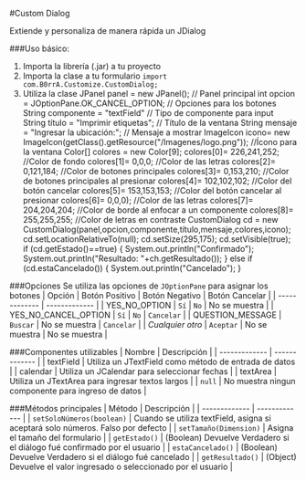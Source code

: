#Custom Dialog

Extiende y personaliza de manera rápida un JDialog

###Uso básico:
1. Importa la librería (.jar) a tu proyecto
2. Importa la clase a tu formulario
`import com.B0rrA.Customize.CustomDialog;`
3. Utiliza la clase
    JPanel panel = new JPanel(); // Panel principal
    int opcion = JOptionPane.OK_CANCEL_OPTION; // Opciones para los botones
    String componente = "textField" // Tipo de componente para input
    String título = "Imprimir etiquetas"; // Título de la ventana
    String mensaje = "Ingresar la ubicación:"; // Mensaje a mostrar
    ImageIcon icono= new ImageIcon(getClass().getResource("/Imagenes/logo.png")); //Ícono para la ventana
    Color[] colores = new Color[9];
    colores[0]= 226,241,252; //Color de fondo
    colores[1]= 0,0,0; //Color de las letras
    colores[2]= 0,121,184; //Color de botones principales
    colores[3]= 0,153,210; //Color de botones principales al presionar
    colores[4]= 102,102,102; //Color del botón cancelar
    colores[5]= 153,153,153; //Color del botón cancelar al presionar
    colores[6]= 0,0,0); //Color de las letras
    colores[7]= 204,204,204; //Color de borde al enfocar a un componente
    colores[8]= 255,255,255; //Color de letras en contraste
    CustomDialog cd = new CustomDialog(panel,opcion,componente,título,mensaje,colores,icono);
    cd.setLocationRelativeTo(null);
    cd.setSize(295,175);
    cd.setVisible(true);
    if (cd.getEstado()==true) {
        System.out.println("Confirmado");
        System.out.println("Resultado: "+ch.getResultado());
    } else if (cd.estaCancelado()) {
        System.out.println("Cancelado");
    }

###Opciones
Se utiliza las opciones de `JOptionPane` para asignar los botones
| Opción  | Botón Positivo | Botón Negativo | Botón Cancelar |
| ------------- | ------------- |
| YES_NO_OPTION  | `Sí`  | `No` | No se muestra |
| YES_NO_CANCEL_OPTION  | `Sí`  | `No` | `Cancelar` |
| QUESTION_MESSAGE  | `Buscar` | No se muestra | `Cancelar` |
| *Cualquier otro* | `Aceptar` | No se muestra | No se muestra |

###Componentes utilizables
| Nombre  | Descripción |
| ------------- | ------------- |
| textField  | Utiliza un JTextField como método de entrada de datos  |
| calendar  | Utiliza un JCalendar para seleccionar fechas  |
| textArea  | Utiliza un JTextArea para ingresar textos largos  |
| `null` | No muestra ningun componente para ingreso de datos |

###Métodos principales
| Método  | Descripción |
| ------------- | ------------- |
| `setSoloNúmeros(boolean)`  |  Cuando se utiliza textField, asigna si aceptará solo números. Falso por defecto |
| `setTamaño(Dimension)`  | Asigna el tamaño del formulario  |
| `getEstado()`  | (Boolean) Devuelve Verdadero si el diálogo fué confirmado por el usuario |
| `estaCancelado()` | (Boolean) Devuelve Verdadero si el diálogo fué cancelado |
| `getResultado()` | (Object) Devuelve el valor ingresado o seleccionado por el usuario |
